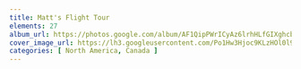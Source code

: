 ```yaml
---
title: Matt's Flight Tour
elements: 27
album_url: https://photos.google.com/album/AF1QipPWrICyAz6lrhHLfGIXghcbnrSecA1TA9KhYO51
cover_image_url: https://lh3.googleusercontent.com/Po1Hw3Hjoc9KLzHOl0l9nv6d89_RGhxyPLTkuVRCO4JEVGJSr-nhFHaH3x0BgtSRyfsnKJ9QjJ8NEZZF4h92X9dkmOXix2uP3X_HvoqwfW9xQuEJiTETm3VOGD0RJyE13vMztohxH3jovIzeYjLcCwkXSuQX9Em5JUj661mbXAh3zMHpgTfEPz8SdQS1B9d8wP-y_dOQPQU4xSSMF6KtqhrOGQwWVaio5n3392Af1oPEAsL_shwYrtRgq3DLwNJkJTuExkPNieCKA3k5S83P8HL2VOiMhBeLQV5ulainCrqAtL3ayQmSblb-I7xHOSxWKyIA3LmyjSb46_JTeYxlJuvnAJb2zPU4l_-YBXXCt1Q7Y4SyvcEENal72NKsFpEMW0Fp5uipsVclnkW2VO4xmNCWR5SI5gXPZ4My-W2SAuqWu8Uvtv7nLGzNxDuWBxhDiN7tGCA9k0SencwEcax-kdRnAvg0NoEP7nDaYuLb7m58ciQR1wpmQiYizifUweocgAJ-GQtWx_0PYuGDhpTgYlY3lSPOgP6VIA-ErpfH5WZr7hRhjw-Bufj2N37LFBhHGCYIZ6VqLIgA2LVs2i_PjExLBGOdkTv9D13QeKWOI9oZZBxathIxzcM2FNFPl9Vp_GfgMi0G-MikM7WxDcXbvUhxRQ=s195-p-k-no
categories: [ North America, Canada ]
---
```

